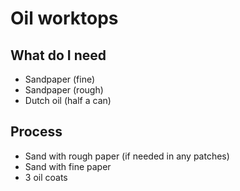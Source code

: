 # Oil worktops

## What do I need

- Sandpaper (fine)
- Sandpaper (rough)
- Dutch oil (half a can)

## Process

- Sand with rough paper (if needed in any patches)
- Sand with fine paper
- 3 oil coats
